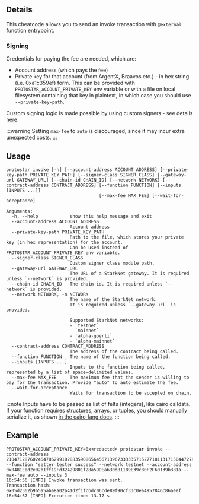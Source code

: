 ## Details
This cheatcode allows you to send an invoke transaction with `@external` function entrypoint.

### Signing
Credentials for paying the fee are needed, which are: 
- Account address (which pays the fee)
- Private key for that account (from ArgentX, Braavos etc.) - in hex string (i.e. 0xa1c359ef) form. This can be provided with `PROTOSTAR_ACCOUNT_PRIVATE_KEY` env variable or with a file on local filesystem containing that key in plaintext, in which case you should use `--private-key-path`.

Custom signing logic is made possible by using custom signers - see details [here](https://docs.swmansion.com/protostar/docs/tutorials/deploying/cli#2-using-a-custom-signer-class).



:::warning
Setting `max-fee` to `auto` is discouraged, since it may incur extra unexpected costs.
:::

## Usage
```
protostar invoke [-h] [--account-address ACCOUNT_ADDRESS] [--private-key-path PRIVATE_KEY_PATH] [--signer-class SIGNER_CLASS] [--gateway-url GATEWAY_URL] [--chain-id CHAIN_ID] [--network NETWORK] [--contract-address CONTRACT_ADDRESS] [--function FUNCTION] [--inputs [INPUTS ...]]
                                   [--max-fee MAX_FEE] [--wait-for-acceptance]

Arguments:
  -h, --help            show this help message and exit
  --account-address ACCOUNT_ADDRESS
                        Account address
  --private-key-path PRIVATE_KEY_PATH
                        Path to the file, which stores your private key (in hex representation) for the account.
                        Can be used instead of PROTOSTAR_ACCOUNT_PRIVATE_KEY env variable.
  --signer-class SIGNER_CLASS
                        Custom signer class module path.
  --gateway-url GATEWAY_URL
                        The URL of a StarkNet gateway. It is required unless `--network` is provided.
  --chain-id CHAIN_ID   The chain id. It is required unless `--network` is provided.
  --network NETWORK, -n NETWORK
                        The name of the StarkNet network.
                        It is required unless `--gateway-url` is provided.

                        Supported StarkNet networks:
                        - `testnet`
                        - `mainnet`
                        - `alpha-goerli`
                        - `alpha-mainnet`
  --contract-address CONTRACT_ADDRESS
                        The address of the contract being called.
  --function FUNCTION   The name of the function being called.
  --inputs [INPUTS ...]
                        Inputs to the function being called, represented by a list of space-delimited values.
  --max-fee MAX_FEE     The maximum fee that the sender is willing to pay for the transaction. Provide "auto" to auto estimate the fee.
  --wait-for-acceptance
                        Waits for transaction to be accepted on chain.
```
:::note
Inputs have to be passed as list of felts (integers), like cairo calldata. If your function requires structures, arrays, or tuples, you should manually serialize it, as shown [in the cairo-lang docs](https://www.cairo-lang.org/docs/hello_starknet/more_features.html#array-arguments-in-calldata).
:::

## Example

```shell 
PROTOSTAR_ACCOUNT_PRIVATE_KEY=0x<redacted> protostar invoke --contract-address 2104712876024647862991828835908656456713967333335715277181131715044727499025 --function "setter_tester_success" --network testnet --account-address 0x0481Eed2e02b1ff19Fd32429801f28a59DEa630d81189E39c80F2F60139b381a --max-fee auto --inputs 3
16:54:56 [INFO] Invoke transaction was sent.
Transaction hash: 0x05d2362b9b5a5aba8a02a41d2f1fcbdc06cde89f90cf33c0ea4957846c86aeef
16:54:57 [INFO] Execution time: 13.17 s
```